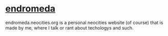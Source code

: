 # [endromeda](https://endromeda.neocities.org)
endromeda.neocities.org is a personal neocities website (of course)
that is made by me, where I talk or rant about techologys and such.
